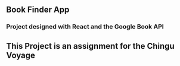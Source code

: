 ## Book Finder App

### Project designed with React and the Google Book API

## This Project is an assignment for the Chingu Voyage
